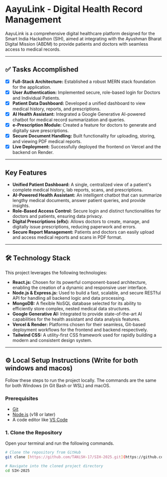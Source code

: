 # AayuLink - Digital Health Record Management

AayuLink is a comprehensive digital healthcare platform designed for the Smart India Hackathon (SIH), aimed at integrating with the Ayushman Bharat Digital Mission (ABDM) to provide patients and doctors with seamless access to medical records.

---

## ✅ Tasks Accomplished

- [x] **Full-Stack Architecture:** Established a robust MERN stack foundation for the application.
- [x] **User Authentication:** Implemented secure, role-based login for Doctors and Individual Patients.
- [x] **Patient Data Dashboard:** Developed a unified dashboard to view medical history, reports, and prescriptions.
- [x] **AI Health Assistant:** Integrated a Google Generative AI-powered chatbot for medical record summarization and queries.
- [x] **e-Prescription Module:** Created a feature for doctors to generate and digitally save prescriptions.
- [x] **Secure Document Handling:** Built functionality for uploading, storing, and viewing PDF medical reports.
- [x] **Live Deployment:** Successfully deployed the frontend on Vercel and the backend on Render.

---

## Key Features

- **Unified Patient Dashboard:** A single, centralized view of a patient's complete medical history, lab reports, scans, and prescriptions.
- **AI-Powered Health Assistant:** An intelligent chatbot that can summarize lengthy medical documents, answer patient queries, and provide insights.
- **Role-Based Access Control:** Secure login and distinct functionalities for doctors and patients, ensuring data privacy.
- **Digital Prescriptions (eRx):** Allows doctors to create, manage, and digitally issue prescriptions, reducing paperwork and errors.
- **Secure Report Management:** Patients and doctors can easily upload and access medical reports and scans in PDF format.

---

## 🛠️ Technology Stack

This project leverages the following technologies:

- **React.js:** Chosen for its powerful component-based architecture, enabling the creation of a dynamic and responsive user interface.
- **Node.js & Express.js:** Used to build a fast, scalable, and secure RESTful API for handling all backend logic and data processing.
- **MongoDB:** A flexible NoSQL database selected for its ability to efficiently store complex, nested medical data structures.
- **Google Generative AI:** Integrated to provide state-of-the-art AI capabilities for the health assistant and data analysis features.
- **Vercel & Render:** Platforms chosen for their seamless, Git-based deployment workflows for the frontend and backend respectively.
- **Tailwind CSS:** A utility-first CSS framework used for rapidly building a modern and consistent design system.

---

## ⚙️ Local Setup Instructions (Write for both windows and macos)

Follow these steps to run the project locally. The commands are the same for both Windows (in Git Bash or WSL) and macOS.

### Prerequisites
- [Git](https://git-scm.com/downloads)
- [Node.js](https://nodejs.org/en/download/) (v18 or later)
- A code editor like [VS Code](https://code.visualstudio.com/)

### 1. Clone the Repository
Open your terminal and run the following commands.

```sh
# Clone the repository from GitHub
git clone [https://github.com/TANiSH-17/SIH-2025.git](https://github.com/TANiSH-17/SIH-2025.git)

# Navigate into the cloned project directory
cd SIH-2025
